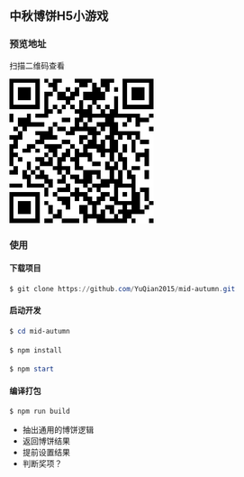 ## 中秋博饼H5小游戏 

### 预览地址

扫描二维码查看

![预览](src/image/preview.png)



### 使用

#### 下载项目

```powershell
$ git clone https://github.com/YuQian2015/mid-autumn.git
```

#### 启动开发

```powershell
$ cd mid-autumn

$ npm install

$ npm start

```

#### 编译打包

```powershell
$ npm run build
```

- 抽出通用的博饼逻辑
- 返回博饼结果
- 提前设置结果
- 判断奖项？

